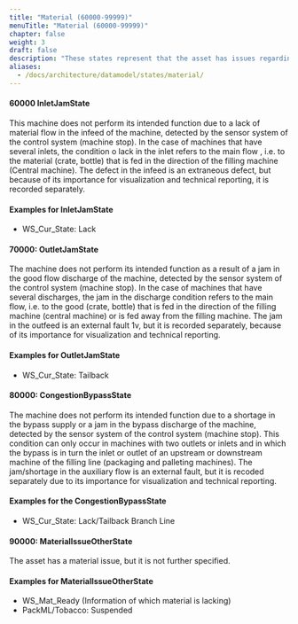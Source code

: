 ```yaml
---
title: "Material (60000-99999)"
menuTitle: "Material (60000-99999)"
chapter: false
weight: 3
draft: false
description: "These states represent that the asset has issues regarding materials."
aliases:
  - /docs/architecture/datamodel/states/material/
---
```


#### 60000 InletJamState

This machine does not perform its intended function due to a lack of material flow in the infeed of the machine, detected by the sensor system of the control system (machine stop). In the case of machines that have several inlets, the condition o lack  in the inlet refers to the main flow , i.e. to the material (crate, bottle) that is fed in the direction of the filling machine (Central machine). The defect in the infeed is an extraneous defect, but because of its importance for visualization and technical reporting, it is recorded separately. 

#### Examples for InletJamState

- WS_Cur_State: Lack

#### 70000: OutletJamState

The machine does not perform its intended function as a result of a jam in the good flow discharge of the machine, detected by the sensor system of the control system (machine stop). In the case of machines that have several discharges, the jam in the discharge condition refers to the main flow, i.e.  to the good (crate, bottle) that is fed in the direction of the filling machine (central machine) or is fed away from the filling machine. The jam in the outfeed is an external fault 1v, but it is recorded separately, because of its importance for visualization and technical reporting. 

#### Examples for OutletJamState

- WS_Cur_State: Tailback

#### 80000: CongestionBypassState

The machine does not perform its intended function due to a shortage in the bypass supply or a jam in the bypass discharge of the machine, detected by the sensor system of the control system (machine stop). This condition can only occur in machines with two outlets or inlets and in which the bypass is in turn the inlet or outlet of an upstream or downstream machine of the filling line (packaging and palleting machines). The jam/shortage in the auxiliary flow is an external fault, but it is recoded separately due to its importance for visualization and technical reporting. 

#### Examples for the CongestionBypassState

- WS_Cur_State: Lack/Tailback Branch Line

#### 90000: MaterialIssueOtherState

The asset has a material issue, but it is not further specified.

#### Examples for MaterialIssueOtherState

- WS_Mat_Ready (Information of which material is lacking)
- PackML/Tobacco: Suspended
